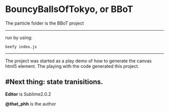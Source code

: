 BouncyBallsOfTokyo, or BBoT
===========
The particle folder is the BBoT project


-----------

run by using:
 
	beefy index.js

-------------
The project was started as a play demo of how to generate the canvas html5 element. The playing with the code generated this project.

#Next thing: state tranisitions.
-------------
**Editor** is Sublime2.0.2

**@that_phh** is the author 

